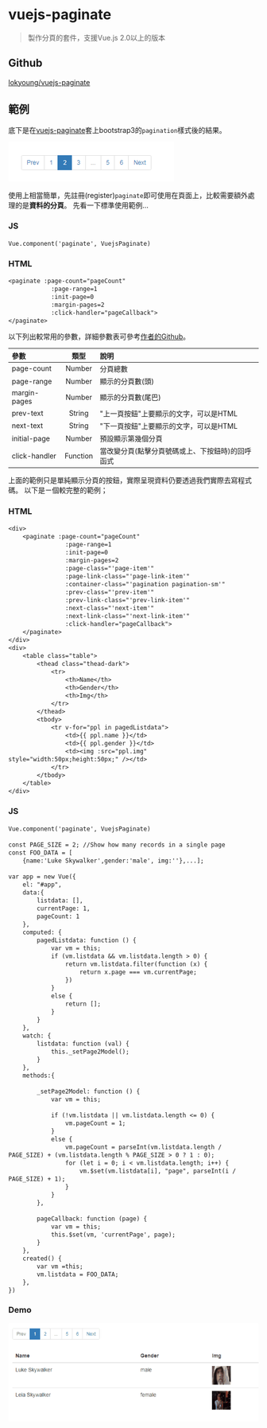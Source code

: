 # vuejs-paginate

> 製作分頁的套件，支援Vue.js 2.0以上的版本


## Github

[lokyoung/vuejs-paginate](https://github.com/lokyoung/vuejs-paginate)


## 範例

底下是在[vuejs-paginate](https://github.com/lokyoung/vuejs-paginate)套上bootstrap3的`pagination`樣式後的結果。

![](assets/001.png)


使用上相當簡單，先註冊(register)`paginate`即可使用在頁面上，比較需要額外處理的是**資料的分頁**。
先看一下標準使用範例...

### JS
```
Vue.component('paginate', VuejsPaginate)
```

### HTML
```
<paginate :page-count="pageCount" 
            :page-range=1
            :init-page=0 
            :margin-pages=2 
            :click-handler="pageCallback">
</paginate>
```

以下列出較常用的參數，詳細參數表可參考[作者的Github](https://github.com/lokyoung/vuejs-paginate)。

| 參數 | 類型 | 說明 |
|:-----|:---:|:-----|
| page-count | Number | 分頁總數 |
| page-range | Number | 顯示的分頁數(頭) |
| margin-pages | Number | 顯示的分頁數(尾巴) |
| prev-text | String | "上一頁按鈕"上要顯示的文字，可以是HTML |
| next-text | String | "下一頁按鈕"上要顯示的文字，可以是HTML |
| initial-page | Number | 預設顯示第幾個分頁 |
| click-handler | Function | 當改變分頁(點擊分頁號碼或上、下按鈕時)的回呼函式 |



上面的範例只是單純顯示分頁的按鈕，實際呈現資料仍要透過我們實際去寫程式碼。
以下是ㄧ個較完整的範例；


### HTML
```
<div>
    <paginate :page-count="pageCount" 
                :page-range=1
                :init-page=0 
                :margin-pages=2 
                :page-class="'page-item'" 
                :page-link-class="'page-link-item'"
                :container-class="'pagination pagination-sm'" 
                :prev-class="'prev-item'" 
                :prev-link-class="'prev-link-item'" 
                :next-class="'next-item'"
                :next-link-class="'next-link-item'" 
                :click-handler="pageCallback">
    </paginate>
</div>
<div>
    <table class="table">
        <thead class="thead-dark">
            <tr>
                <th>Name</th>
                <th>Gender</th>
                <th>Img</th>
            </tr>
        </thead>
        <tbody>
            <tr v-for="ppl in pagedListdata">
                <td>{{ ppl.name }}</td>
                <td>{{ ppl.gender }}</td>
                <td><img :src="ppl.img" style="width:50px;height:50px;" /></td>
            </tr>
        </tbody>
    </table>
</div>
```

### JS

```
Vue.component('paginate', VuejsPaginate)

const PAGE_SIZE = 2; //Show how many records in a single page
const FOO_DATA = [
    {name:'Luke Skywalker',gender:'male', img:''},...];

var app = new Vue({
    el: "#app",
    data:{
        listdata: [],
        currentPage: 1,
        pageCount: 1
    },
    computed: {
        pagedListdata: function () {
            var vm = this;
            if (vm.listdata && vm.listdata.length > 0) {
                return vm.listdata.filter(function (x) {
                    return x.page === vm.currentPage;
                })
            }
            else {
                return [];
            }
        }
    },
    watch: {
        listdata: function (val) {
            this._setPage2Model();
        }
    },
    methods:{

        _setPage2Model: function () {
            var vm = this;

            if (!vm.listdata || vm.listdata.length <= 0) {
                vm.pageCount = 1;
            }
            else {
                vm.pageCount = parseInt(vm.listdata.length / PAGE_SIZE) + (vm.listdata.length % PAGE_SIZE > 0 ? 1 : 0);
                for (let i = 0; i < vm.listdata.length; i++) {
                    vm.$set(vm.listdata[i], "page", parseInt(i / PAGE_SIZE) + 1);
                }
            }
        },

        pageCallback: function (page) {
            var vm = this;
            this.$set(vm, 'currentPage', page);
        }
    },
    created() {
        var vm =this;
        vm.listdata = FOO_DATA;
    },
})
```

### Demo

![](assets/demo.gif)



